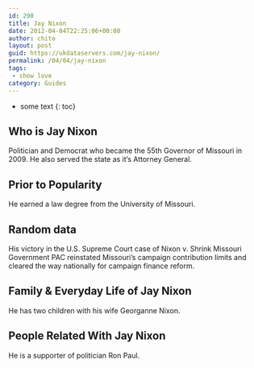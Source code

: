 ```yaml
---
id: 290
title: Jay Nixon
date: 2012-04-04T22:25:06+00:00
author: chito
layout: post
guid: https://ukdataservers.com/jay-nixon/
permalink: /04/04/jay-nixon
tags:
 - show love
category: Guides
---
```


* some text
{: toc}


## Who is  Jay Nixon
                  
                  
                  
Politician and Democrat who became the 55th Governor of Missouri in 2009. He also served the state as it&#8217;s Attorney General.
                  
                
                
                
## Prior to Popularity 
                  
                  
                  
He earned a law degree from the University of Missouri.
                  
                
                
                
## Random data 
                  
                  
                  
His victory in the U.S. Supreme Court case of Nixon v. Shrink Missouri Government PAC reinstated Missouri&#8217;s campaign contribution limits and cleared the way nationally for campaign finance reform.
                  
                
                
                
## Family & Everyday Life of Jay Nixon
                  
                  
                  
He has two children with his wife Georganne Nixon.
                  
                
                
                
## People Related With  Jay Nixon
                  
                  
                  
He is a supporter of politician Ron Paul.
                  
                
              
            
          
          
          
    
    
  
